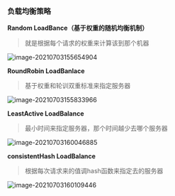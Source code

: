 ### 负载均衡策略

**Random LoadBance（基于权重的随机均衡机制）**

> 就是根据每个请求的权重来计算该到那个机器

![image-20210703155654904](C:\Users\大梦\AppData\Roaming\Typora\typora-user-images\image-20210703155654904.png)

**RoundRobin LoadBanlace**

> 基于权重和轮训双重标准来指定服务器

![image-20210703155833966](C:\Users\大梦\AppData\Roaming\Typora\typora-user-images\image-20210703155833966.png)

**LeastActive LoadBalance**

> 最小时间来指定服务器，那个时间越少去哪个服务器

![image-20210703160046885](C:\Users\大梦\AppData\Roaming\Typora\typora-user-images\image-20210703160046885.png)

**consistentHash LoadBalance**

> 根据每次请求来的值调hash函数来指定去的服务器

![image-20210703160109446](C:\Users\大梦\AppData\Roaming\Typora\typora-user-images\image-20210703160109446.png)